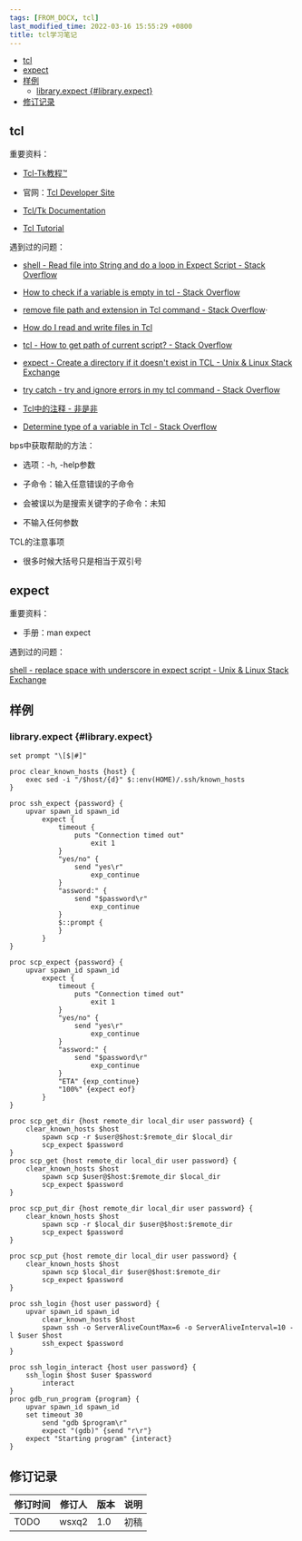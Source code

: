 ```yaml
---
tags: [FROM_DOCX, tcl]
last_modified_time: 2022-03-16 15:55:29 +0800
title: tcl学习笔记
---
```



<p id="markdown-toc"></p>
<!-- vim-markdown-toc GFM -->

* [tcl](#tcl)
* [expect](#expect)
* [样例](#样例)
    * [library.expect {#library.expect}](#libraryexpect-libraryexpect)
* [修订记录](#修订记录)

<!-- vim-markdown-toc -->


## tcl

重要资料：

-   [Tcl-Tk教程™](https://www.yiibai.com/tcl)

-   官网：[Tcl Developer Site](https://www.tcl.tk/)

-   [Tcl/Tk Documentation](https://www.tcl.tk/doc/)

-   [Tcl Tutorial](https://www.tcl.tk/man/tcl8.5/tutorial/tcltutorial.html)


遇到过的问题：

-   [shell - Read file into String and do a loop in Expect Script - Stack Overflow](https://stackoverflow.com/questions/17662391/read-file-into-string-and-do-a-loop-in-expect-script)

-   [How to check if a variable is empty in tcl - Stack Overflow](https://stackoverflow.com/questions/27453094/how-to-check-if-a-variable-is-empty-in-tcl)

-   [remove file path and extension in Tcl command - Stack Overflow](https://stackoverflow.com/questions/32728292/remove-file-path-and-extension-in-tcl-command)·

-   [How do I read and write files in Tcl](https://wiki.tcl-lang.org/page/How+do+I+read+and+write+files+in+Tcl)

-   [tcl - How to get path of current script? - Stack Overflow](https://stackoverflow.com/questions/23285360/how-to-get-path-of-current-script)

-   [expect - Create a directory if it doesn't exist in TCL - Unix & Linux Stack Exchange](https://unix.stackexchange.com/questions/153325/create-a-directory-if-it-doesnt-exist-in-tcl)

-   [try catch - try and ignore errors in my tcl command - Stack Overflow](https://stackoverflow.com/questions/44191068/try-and-ignore-errors-in-my-tcl-command)

-   [Tcl中的注释 - 非是非](https://noyesno.net/page/tcltk/comment.html)

-   [Determine type of a variable in Tcl - Stack Overflow](https://stackoverflow.com/questions/7428032/determine-type-of-a-variable-in-tcl)

bps中获取帮助的方法：

-   选项：-h, -help参数

-   子命令：输入任意错误的子命令

-   会被误以为是搜索关键字的子命令：未知

-   不输入任何参数

TCL的注意事项

-   很多时候大括号只是相当于双引号

## expect

重要资料：

-   手册：man expect

遇到过的问题：

[shell - replace space with underscore in expect script - Unix & Linux Stack Exchange](https://unix.stackexchange.com/questions/617451/replace-space-with-underscore-in-expect-script)

## 样例

### library.expect {#library.expect}

    set prompt "\[$|#]"

    proc clear_known_hosts {host} {
        exec sed -i "/$host/{d}" $::env(HOME)/.ssh/known_hosts
    }

    proc ssh_expect {password} {
        upvar spawn_id spawn_id
            expect {
                timeout {
                    puts "Connection timed out"
                        exit 1
                }
                "yes/no" {
                    send "yes\r"
                        exp_continue
                }
                "assword:" {
                    send "$password\r"
                        exp_continue
                }
                $::prompt {
                }
            }
    }

    proc scp_expect {password} {
        upvar spawn_id spawn_id
            expect {
                timeout {
                    puts "Connection timed out"
                        exit 1
                }
                "yes/no" {
                    send "yes\r"
                        exp_continue
                }
                "assword:" {
                    send "$password\r"
                        exp_continue
                }
                "ETA" {exp_continue}
                "100%" {expect eof}
            }
    }

    proc scp_get_dir {host remote_dir local_dir user password} {
        clear_known_hosts $host
            spawn scp -r $user@$host:$remote_dir $local_dir
            scp_expect $password
    }
    proc scp_get {host remote_dir local_dir user password} {
        clear_known_hosts $host
            spawn scp $user@$host:$remote_dir $local_dir
            scp_expect $password
    }

    proc scp_put_dir {host remote_dir local_dir user password} {
        clear_known_hosts $host
            spawn scp -r $local_dir $user@$host:$remote_dir
            scp_expect $password
    }

    proc scp_put {host remote_dir local_dir user password} {
        clear_known_hosts $host
            spawn scp $local_dir $user@$host:$remote_dir
            scp_expect $password
    }

    proc ssh_login {host user password} {
        upvar spawn_id spawn_id
            clear_known_hosts $host
            spawn ssh -o ServerAliveCountMax=6 -o ServerAliveInterval=10 -l $user $host
            ssh_expect $password
    }

    proc ssh_login_interact {host user password} {
        ssh_login $host $user $password
            interact
    }
    proc gdb_run_program {program} {
        upvar spawn_id spawn_id
        set timeout 30
            send "gdb $program\r"
            expect "(gdb)" {send "r\r"}
        expect "Starting program" {interact}
    }

## 修订记录

| 修订时间 | 修订人       | 版本 | 说明 |
|----------|--------------|------|------|
| TODO     | wsxq2 | 1.0  | 初稿 |

